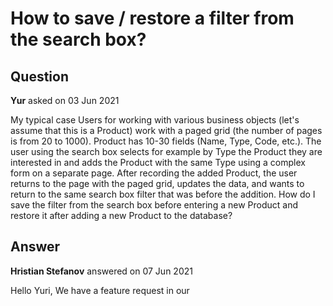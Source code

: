 # How to save / restore a filter from the search box?

## Question

**Yur** asked on 03 Jun 2021

My typical case Users for working with various business objects (let's assume that this is a Product) work with a paged grid (the number of pages is from 20 to 1000). Product has 10-30 fields (Name, Type, Code, etc.). The user using the search box selects for example by Type the Product they are interested in and adds the Product with the same Type using a complex form on a separate page. After recording the added Product, the user returns to the page with the paged grid, updates the data, and wants to return to the same search box filter that was before the addition. How do I save the filter from the search box before entering a new Product and restore it after adding a new Product to the database?

## Answer

**Hristian Stefanov** answered on 07 Jun 2021

Hello Yuri, We have a feature request in our
